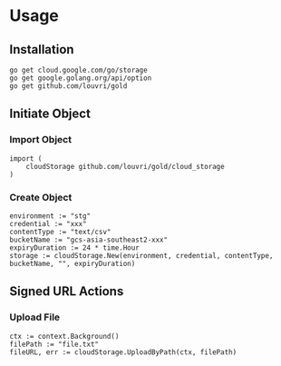 # Usage  

## Installation
```
go get cloud.google.com/go/storage
go get google.golang.org/api/option
go get github.com/louvri/gold
```

## Initiate Object
### Import Object
```
import (
    cloudStorage github.com/louvri/gold/cloud_storage
)
```
### Create Object
```
environment := "stg"
credential := "xxx"
contentType := "text/csv"
bucketName := "gcs-asia-southeast2-xxx"
expiryDuration := 24 * time.Hour
storage := cloudStorage.New(environment, credential, contentType, bucketName, "", expiryDuration)
```  

## Signed URL Actions
### Upload File
```
ctx := context.Background()
filePath := "file.txt"
fileURL, err := cloudStorage.UploadByPath(ctx, filePath)
```  
